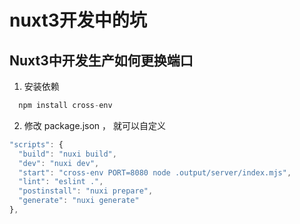 # nuxt3开发中的坑
## Nuxt3中开发生产如何更换端口
1. 安装依赖
```js
  npm install cross-env  
```

2. 修改 package.json ， 就可以自定义
```js
"scripts": {
  "build": "nuxi build",
  "dev": "nuxi dev",
  "start": "cross-env PORT=8080 node .output/server/index.mjs",
  "lint": "eslint .",
  "postinstall": "nuxi prepare",
  "generate": "nuxi generate"
},
```
